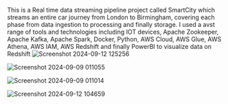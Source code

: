 This is a Real time data streaming pipeline project called SmartCity which streams an entire car journey from London to Birmingham, covering each phase from data ingestion to processing and finally storage. I used a avst range of tools and technologies including IOT devices, Apache Zookeeper, Apache Kafka, Apache Spark, Docker, Python, AWS Cloud, AWS Glue, AWS Athena, AWS IAM, AWS Redshift and finally PowerBI to visualize data on Redshift
![Screenshot 2024-09-12 125256](https://github.com/user-attachments/assets/a14dae55-af79-443f-ba7c-98d401a1f450)

![Screenshot 2024-09-09 011055](https://github.com/user-attachments/assets/a3cf8318-f285-4dcb-b44b-6e50906b1f55)

![Screenshot 2024-09-09 011014](https://github.com/user-attachments/assets/20a5b9f1-e97c-4425-8cf5-d32c3d847237)



![Screenshot 2024-09-12 104659](https://github.com/user-attachments/assets/ca21fb21-87e5-431c-8177-a755bf8d53e1)


